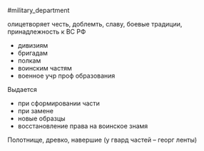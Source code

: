 #military_department 

олицетворяет честь, доблемть, славу, боевые традиции, принадлежность к ВС РФ

- дивизиям
- бригадам
- полкам
- воинским частям
- военное учр проф образования

Выдается
- при сформировании части
- при замене
- новые образцы
- восстановление права на воинское знамя

Полотнище, древко, навершие (у гвард частей – георг ленты)
